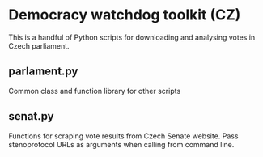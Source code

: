 # Democracy watchdog toolkit (CZ)

This is a handful of Python scripts for downloading and analysing votes
in Czech parliament.

## parlament.py

Common class and function library for other scripts

## senat.py

Functions for scraping vote results from Czech Senate website. Pass stenoprotocol URLs as arguments when calling from command line.
